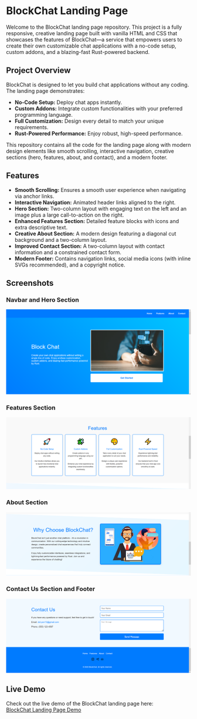 # BlockChat Landing Page

Welcome to the BlockChat landing page repository. This project is a fully responsive, creative landing page built with vanilla HTML and CSS that showcases the features of BlockChat—a service that empowers users to create their own customizable chat applications with a no-code setup, custom addons, and a blazing-fast Rust-powered backend.

## Project Overview

BlockChat is designed to let you build chat applications without any coding. The landing page demonstrates:

- **No-Code Setup:** Deploy chat apps instantly.
- **Custom Addons:** Integrate custom functionalities with your preferred programming language.
- **Full Customization:** Design every detail to match your unique requirements.
- **Rust-Powered Performance:** Enjoy robust, high-speed performance.

This repository contains all the code for the landing page along with modern design elements like smooth scrolling, interactive navigation, creative sections (hero, features, about, and contact), and a modern footer.

## Features

- **Smooth Scrolling:** Ensures a smooth user experience when navigating via anchor links.
- **Interactive Navigation:** Animated header links aligned to the right.
- **Hero Section:** Two-column layout with engaging text on the left and an image plus a large call-to-action on the right.
- **Enhanced Features Section:** Detailed feature blocks with icons and extra descriptive text.
- **Creative About Section:** A modern design featuring a diagonal cut background and a two-column layout.
- **Improved Contact Section:** A two-column layout with contact information and a constrained contact form.
- **Modern Footer:** Contains navigation links, social media icons (with inline SVGs recommended), and a copyright notice.

## Screenshots

### Navbar and Hero Section

![Navbar and Hero Screenshot](assets/readme.assets/nav-and-hero.png)

### Features Section

![Features Screenshot](assets/readme.assets/features.png)

### About Section

![About Screenshot](assets/readme.assets/about.png)

### Contact Us Section and Footer

![Contact Us Screenshot](assets/readme.assets/contactus.png)

## Live Demo

Check out the live demo of the BlockChat landing page here:  
[BlockChat Landing Page Demo](https://drive.google.com/file/d/1X4Kqvh1nEWe9bRqX4QCqwSL_hHOAaj36/view?usp=sharingcom)
